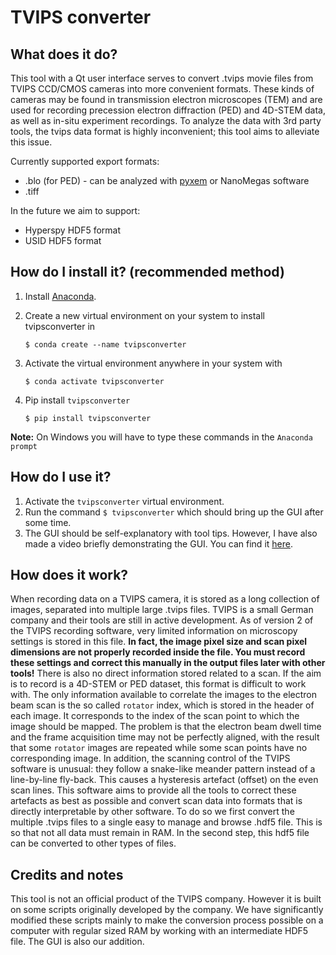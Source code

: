 # TVIPS converter

## What does it do?

This tool with a Qt user interface serves to convert .tvips movie files from TVIPS CCD/CMOS cameras into more convenient formats. These kinds of cameras may be found in transmission electron microscopes (TEM) and are used for recording precession electron diffraction (PED) and 4D-STEM data, as well as in-situ experiment recordings. To analyze the data with 3rd party tools, the tvips data format is highly inconvenient; this tool aims to alleviate this issue.

Currently supported export formats:

* .blo (for PED) - can be analyzed with [pyxem](http://www.pyxem.org/) or NanoMegas software
* .tiff

In the future we aim to support:

* Hyperspy HDF5 format
* USID HDF5 format

## How do I install it? (recommended method)

1. Install [Anaconda](https://www.anaconda.com/distribution/).
2. Create a new virtual environment on your system to install tvipsconverter in

	```
	$ conda create --name tvipsconverter
	```

3. Activate the virtual environment anywhere in your system with

	```
	$ conda activate tvipsconverter
	```

4. Pip install `tvipsconverter`

	```
	$ pip install tvipsconverter
	```

**Note:** On Windows you will have to type these commands in the `Anaconda prompt`

## How do I use it?

1. Activate the `tvipsconverter` virtual environment.
2. Run the command `$ tvipsconverter` which should bring up the GUI after some time.
3. The GUI should be self-explanatory with tool tips. However, I have also made a video briefly demonstrating the GUI. You can find it [here](https://youtu.be/ZvbQn8fq4_M).

## How does it work?

When recording data on a TVIPS camera, it is stored as a long collection of images,
separated into multiple large .tvips files. TVIPS is a small German company and their tools
are still in active development. As of version 2 of the TVIPS recording software,
very limited information on microscopy settings is stored in this file. **In fact,
the image pixel size and scan pixel dimensions are not properly recorded inside the file.
You must record these settings and correct this manually in the output files later with other tools!**
There is also no direct information stored related to a scan. If the aim is to
record is a 4D-STEM or PED dataset, this format is difficult to work with.
The only information available to correlate the images to the electron beam scan is
the so called `rotator` index, which is stored in the header of each image.
It corresponds to the index of the scan point to which the image should be mapped.
The problem is that the electron beam dwell time and the frame acquisition time
may not be perfectly aligned, with the result that some `rotator` images are repeated
while some scan points have no corresponding image. In addition, the scanning control
of the TVIPS software is unusual: they follow a snake-like meander pattern instead of
a line-by-line fly-back. This causes a hysteresis artefact (offset) on the even scan lines.
This software aims to provide all the tools to correct these artefacts as best as possible and
convert scan data into formats that is directly interpretable by other software. To do so
we first convert the multiple .tvips files to a single easy to manage and browse .hdf5 file.
This is so that not all data must remain in RAM. In the second step, this hdf5 file can be converted
to other types of files.

## Credits and notes

This tool is not an official product of the TVIPS company. However it is built on some scripts
originally developed by the company. We have significantly modified these
scripts mainly to make the conversion process possible on a computer with regular sized RAM by
working with an intermediate HDF5 file. The GUI is also our addition.
